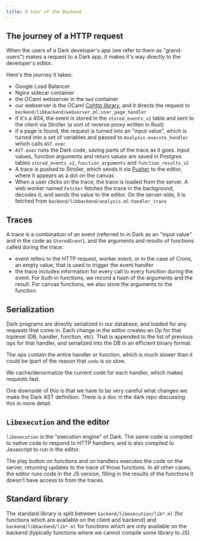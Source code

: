 ```yaml
---
title: A tour of the Backend
---
```


## The journey of a HTTP request

When the users of a Dark developer's app (we refer to them as "grand-users") makes a request to a Dark app, it makes it's way directly to the developer's editor.

Here's the journey it takes:
- Google Load Balancer
- Nginx sidecar container
- the OCaml webserver in the `bwd` container
- our webserver is the OCaml [Cohttp library](https://github.com/mirage/ocaml-cohttp), and it directs the request
  to `backend/libbackend/webserver.ml:user_page_handler`
- if it's a 404, the event is stored in the `stored_events_v2` table and
  sent to the client via Stroller (a sort of reverse proxy written in
  Rust)
- if a page is found, the request is turned into an "input value",
  which is turned into a set of variables and passed to
  `Analysis.execute_handler` which calls `AST.exec`
- `AST.exec` runs the Dark code, saving parts of the trace as it goes.
  Input values, function arguments and return values are saved in
  Postgres tables `stored_events_v2`, `function_arguments` and
  `function_results_v2`
- A trace is pushed to Stroller, which sends it via [Pusher](https://pusher.com) to the
  editor, where it appears as a dot on the canvas
- When a user clicks on the trace, the trace is loaded from the server.
  A web worker named `Fetcher` fetches the trace in the background,
  decodes it, and sends the value to the editor. On the server-side, it
  is fetched from `backend/libbackend/analysis.ml:handler_trace`

## Traces

A trace is a combination of an event (referred to in Dark as an "input value"
and in the code as `StoredEvent`), and the arguments and results of functions
called during the trace:
- event refers to the HTTP request, worker event, or in the case of Crons, an
  empty value, that is used to trigger the event handler
- the trace includes information for every call to every function during the
  event. For built-in functions, we record a hash of the arguments and the
  result. For canvas functions, we also store the arguments to the function.


## Serialization

Dark programs are directly serialized in our database, and loaded for
any requests that come in. Each change in the editor creates an Op for
that toplevel (DB, handler, function, etc). That is appended to the
list of previous ops for that handler, and serialized into the DB in an
efficient binary format.

The ops contain the entire handler or function, which is much slower
than it could be (part of the reason that `undo` is so slow.

We cache/denormalize the current code for each handler, which makes
requests fast.

One downside of this is that we have to be very careful what changes we
make the Dark AST definition. There is a doc in the dark repo
discussing this in more detail.

## `Libexecution` and the editor

`libexecution` is the "execution engine" of Dark. The same code is compiled to native code to respond to HTTP handlers, and is also compiled to Javascript to run in the editor.

The play button on functions and on handlers executes the code on the
server, returning updates to the trace of those functions. In all other
cases, the editor runs code in the JS version, filling in the results
of the functions it doesn't have access to from the traces.

## Standard library

The standard library is split between `backend/libexecution/lib*.ml`
(for functions which are available on the client and backend) and
`backend/libbackend/lib*.ml` for functions which are only available on
the backend (typically functions where we cannot compile some library
to JS).


